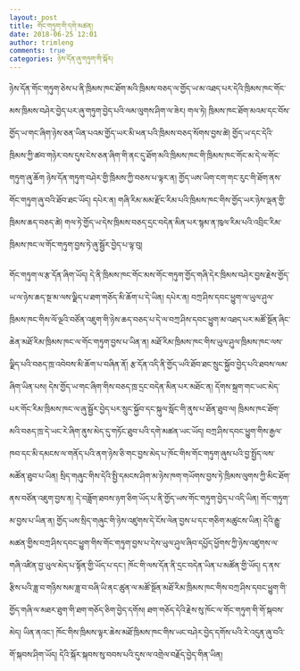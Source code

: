```yaml
---
layout: post
title: གོང་གཏུག་གི་དགེ་མཚན།
date: 2018-06-25 12:01
author: trimleng
comments: true
categories: ཉེས་དོན་ཞུ་གཏུག་གི་སྐོར།
---
```

ཉེས་དོན་གོང་གཏུག་ཅེས་པ་ནི་ཁྲིམས་ཁང་ཐོག་མའི་ཁྲིམས་བཅད་ལ་གྱོད་ཡ་མ་འཐད་པར་དེའི་ཁྲིམས་ཁང་གོང་མས་ཁྲིམས་བཤེར་བྱེད་པར་ཞུ་གཏུག་བྱེད་པའི་ལམ་ལུགས་ཤིག་ལ་ཟེར། གལ་ཏེ། ཁྲིམས་ཁང་ཐོག་མའམ་དང་བོས་གྱོད་ཡ་གང་ཞིག་ཉེས་ཅན་ཡིན་པའམ་གྱོད་ཡར་མི་ཕན་པའི་ཁྲིམས་བཅད་སོགས་བྱས་ཚེ། གྱོད་ཡ་དང་དེའི་ཁྲིམས་ཀྱི་ཚབ་གཉེར་བས་དུས་ངེས་ཅན་ཞིག་གི་ནང་དུ་ཐོག་མའི་ཁྲིམས་ཁང་གི་ཁྲིམས་ཁང་གོང་མ་དེ་ལ་གོང་གཏུག་ཞུ་ཆོག ཉེས་དོན་གཏུག་བཤེར་གྱི་ཁྲིམས་ཀྱི་བཅས་པ་ལྟར་ན། གྱོད་ཡས་ཡིག་ངག་གང་རུང་གི་ཐོག་ནས་གོང་གཏུག་ཞུ་བའི་ཐོབ་ཐང་ཡོད། དཔེར་ན། གཞི་རིམ་མམ་རྫོང་རིམ་པའི་ཁྲིམས་ཁང་གིས་གྱོད་ཡར་ཉེས་ལྡན་གྱི་ཁྲིམས་ཆད་བཅད་ཚེ། གལ་ཏེ་གྱོད་ཡ་དེས་ཁྲིམས་བཅད་དྲང་བདེན་མིན་པར་སྙམ་ན་ཁུལ་རིམ་པའི་འབྲིང་རིམ་ཁྲིམས་ཁང་ལ་གོང་གཏུག་བྱས་ཏེ་ཞུ་སྦྱོར་བྱེད་པ་ལྟ་བུ།

<!--more-->གོང་གཏུག་ལ་རྩ་དོན་ཞིག་ཡོད། དེ་ནི་ཁྲིམས་ཁང་གོང་མས་གོང་གཏུག་གྱོད་གཞི་དེར་ཁྲིམས་བཤེར་བྱས་རྗེས་གྱོད་ཡ་ལ་ཉེས་ཆད་སྔ་མ་ལས་ལྗིད་པ་ཐག་གཅོད་མི་ཆོག་པ་དེ་ཡིན། དཔེར་ན། བཀྲ་ཤིས་དབང་ཕྱུག་ལ་ཡུལ་ཤུལ་ཁྲིམས་ཁང་གིས་ལོ་ལྔའི་བཙོན་འཇུག་གི་ཉེས་ཆད་བཅད་པ་དེ་ལ་བཀྲ་ཤིས་དབང་ཕྱུག་མ་འཐད་པར་མཚོ་སྔོན་ཞིང་ཆེན་མཐོ་རིམ་ཁྲིམས་ཁང་ལ་གོང་གཏུག་བྱས་པ་ཡིན་ན། མཐོ་རིམ་ཁྲིམས་ཁང་གིས་ཡུལ་ཤུལ་ཁྲིམས་ཁང་ལས་ལྗིད་པའི་བཅད་ཁྲ་འབེབས་མི་ཆོག་པ་བཞིན་ནོ། རྩ་དོན་འདི་ནི་གྱོད་ཡའི་ཐོབ་ཐང་སྲུང་སྐྱོབ་བྱེད་པའི་ཐབས་ལམ་ཞིག་ཡིན་པས། དེས་གྱོད་ཡ་གང་ཞིག་གིས་བཅད་ཁྲ་དྲང་བདེན་མིན་པར་མཐོང་ན། དོགས་སྐྲག་གང་ཡང་མེད་པར་གོང་རིམ་ཁྲིམས་ཁང་ལ་ཞུ་སྦྱོར་བྱེད་པར་སྲུང་སྐྱོབ་དང་སྐུལ་སློང་གི་ནུས་པ་ཐོན་ཐུབ་ལ། ཁྲིམས་ཁང་ཐོག་མའི་བཅད་ཁྲ་དེ་ཡང་རེ་ཞིག་ནུས་མེད་དུ་གཏོང་ཐུབ་པའི་དགེ་མཚན་ཡང་ཡོད། བཀྲ་ཤིས་དབང་ཕྱུག་གིས་རྒྱལ་ཁབ་དང་མི་དམངས་ལ་གནོད་པའི་ནག་ཉེས་ཅི་གང་བྱས་མེད་པ་ཁོང་གིས་གོང་གཏུག་ཞུས་པའི་བྱ་སྤྱོད་ལས་མཚོན་ཐུབ་པ་ཡིན། སྲིད་གཞུང་གིས་དེའི་སྤྱི་དམངས་ཤིག་མ་ཉེས་ཁག་གཡོགས་བྱས་ཏེ་ཁྲིམས་ལུགས་ཀྱི་མིང་ཐོག་ནས་བཙོན་འཇུག་བྱས་ན། དེ་བཟློག་ཐབས་ཉག་ཅིག་ཡོད་པ་ནི་གྱོད་ཡས་གོང་གཏུག་བྱེད་པ་འདི་ཡིན། གོང་གཏུག་མ་བྱས་པ་ཡིན་ན། གྱོད་ཡས་སྲིད་གཞུང་གི་ཉེས་འཛུགས་དེ་ངོས་ལེན་བྱས་པ་དང་གཅིག་མཚུངས་ཡིན། དེའི་རྒྱུ་མཚན་གྱིས་བཀྲ་ཤིས་དབང་ཕྱུག་གིས་གོང་གཏུག་བྱས་པ་དེས་ཡུལ་ཤུལ་ཞིབ་དཔྱོད་ཕྱོགས་ཀྱི་ཉེས་འཛུགས་ལ་གཞི་འཛིན་བྱ་ཡུལ་མེད་པ་སྟོན་གྱི་ཡོད་པ་དང་། ཁོང་གི་ལས་དོན་ནི་དྲང་བདེན་ཡིན་པ་མཚོན་གྱི་ཡོད། ད་ནས་རྩིས་པའི་ཟླ་བ་གཉིས་སམ་ཟླ་བ་བཞི་ཡི་ནང་ཚུན་ལ་མཚོ་སྔོན་མཐོ་རིམ་ཁྲིམས་ཁང་གིས་བཀྲ་ཤིས་དབང་ཕྱུག་གི་གྱོད་གཞི་ལ་མཐར་ཐུག་གི་ཐག་གཅོད་ཅིག་བྱེད་དགོས། ཐག་གཅོད་དེའི་རྗེས་སུ་ཁོང་ལ་གོང་གཏུག་གི་གོ་སྐབས་མེད། ཡིན་ནའང་། ཁོང་གིས་ཁྲིམས་ལྟར་ཆེས་མཐོ་ཁྲིམས་ཁང་གིས་ཡང་བཤེར་བྱེད་དགོས་པའི་རེ་འདུན་ཞུ་བའི་གོ་སྐབས་ཤིག་ཡོད། དེའི་སྐོར་སྐབས་སུ་བབས་པའི་དུས་ལ་འགྲེལ་བརྗོད་བྱེད་གིན་ཡིན།

&nbsp;
